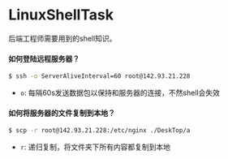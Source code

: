 # LinuxShellTask

后端工程师需要用到的shell知识。

#### 如何登陆远程服务器？

``` bash
$ ssh -o ServerAliveInterval=60 root@142.93.21.228
```

- `o`: 每隔60s发送数据包以保持和服务器的连接，不然shell会失效

#### 如何将服务器的文件复制到本地？
``` bash
$ scp -r root@142.93.21.228:/etc/nginx ./DeskTop/a
```

- `r`: 递归复制，将文件夹下所有内容都复制到本地
